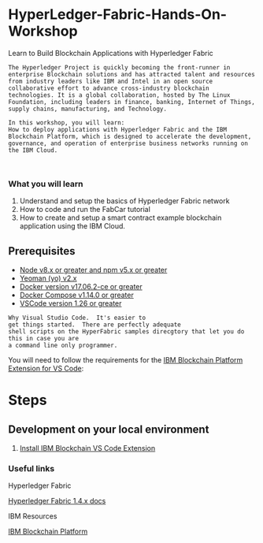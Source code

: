 # HyperLedger-Fabric-Hands-On-Workshop
Learn to Build Blockchain Applications with Hyperledger Fabric


```
The Hyperledger Project is quickly becoming the front-runner in enterprise Blockchain solutions and has attracted talent and resources from industry leaders like IBM and Intel in an open source collaborative effort to advance cross-industry blockchain technologies. It is a global collaboration, hosted by The Linux Foundation, including leaders in finance, banking, Internet of Things, supply chains, manufacturing, and Technology.

In this workshop, you will learn:
How to deploy applications with Hyperledger Fabric and the IBM Blockchain Platform, which is designed to accelerate the development, governance, and operation of enterprise business networks running on the IBM Cloud.



```
### What you will learn
1. Understand and setup the basics of Hyperledger Fabric network
1. How to code and run the FabCar tutorial
1. How to create and setup a smart contract example blockchain application using the IBM Cloud.

## Prerequisites
- [Node v8.x or greater and npm v5.x or greater](https://nodejs.org/en/download/)
- [Yeoman (yo) v2.x](http://yeoman.io/)
- [Docker version v17.06.2-ce or greater](https://www.docker.com/get-docker)
- [Docker Compose v1.14.0 or greater](https://docs.docker.com/compose/install/)
- [VSCode version 1.26 or greater](https://code.visualstudio.com)

```
Why Visual Studio Code.  It's easier to 
get things started.  There are perfectly adequate
shell scripts on the HyperFabric samples direcgtory that let you do this in case you are
a command line only programmer.
```
You will need to follow the requirements for the [IBM Blockchain Platform Extension for VS Code](https://github.com/IBM-Blockchain/blockchain-vscode-extension/blob/master/README.md#requirements):

# Steps
## Development on your local environment
1. [Install IBM Blockchain VS Code Extension](#step-1-Install-IBM-Blockchain-VS-Code-Extension)


### Useful links
Hyperledger Fabric

[Hyperledger Fabric 1.4.x docs](https://hyperledger-fabric.readthedocs.io/en/release-1.4/)

IBM Resources

[IBM Blockchain Platform](https://www.ibm.com/blockchain/platform)
